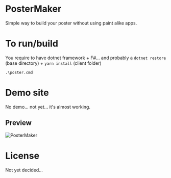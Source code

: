 # PosterMaker
Simple way to build your poster without using paint alike apps.

# To run/build
You require to have dotnet framework + F#... and probably a `dotnet restore` (base directory) + `yarn install` (client folder)

```
.\poster.cmd
```

# Demo site
No demo... not yet... it's almost working.

## Preview
![PosterMaker](https://raw.githubusercontent.com/Nordes/PosterMaker/master/tash-assets/ux-kindof.png)

# License
Not yet decided...